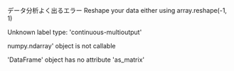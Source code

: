 データ分析よく出るエラー
Reshape your data either using array.reshape(-1, 1)

Unknown label type: 'continuous-multioutput'

numpy.ndarray' object is not callable

'DataFrame' object has no attribute 'as_matrix'
